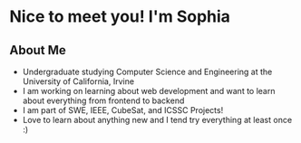 # Nice to meet you! I'm Sophia

## About Me
- Undergraduate studying Computer Science and Engineering at the University of California, Irvine
- I am working on learning about web development and want to learn about everything from frontend to backend
- I am part of SWE, IEEE, CubeSat, and ICSSC Projects!
- Love to learn about anything new and I tend try everything at least once :)
